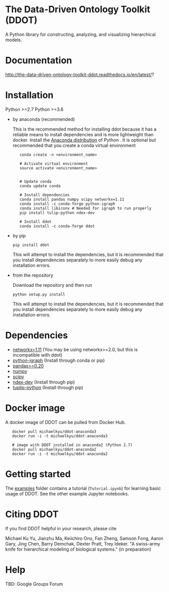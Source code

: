 # The Data-Driven Ontology Toolkit (DDOT)
A Python library for constructing, analyzing, and visualizing hierarchical models.

# Documentation

http://the-data-driven-ontology-toolkit-ddot.readthedocs.io/en/latest/?

# Installation

Python >=2.7
Python >=3.6

* by anaconda (recommended)

  This is the recommended method for installing ddot because it has a
  reliable means to install dependencies and is more lightweight than
  docker. Install the [Anaconda
  distribution]((https://conda.io/docs/user-guide/install/download.html))
  of Python . It is optional but recommended that you create a conda
  virtual environment

  ```# Create environment (specify a name)
     conda create -n <environment_name>

     # Activate virtual environment
     source activate <environment_name>

  
     # Update conda
     conda update conda
   
     # Install dependencies
     conda install pandas numpy scipy networkx=1.11
     conda install -c conda-forge python-igraph
     conda install libiconv # Needed for igraph to run properly
     pip install tulip-python ndex-dev
   
     # Install ddot
     conda install -c conda-forge ddot
  ```

* by pip

  `pip install ddot`

  This will attempt to install the dependencies, but it is recommended that you install dependencies separately to more easily debug any installation errors. 

* from the repository

  Download the repository and then run

  `python setup.py install`

  This will attempt to install the dependencies, but it is recommended that you install dependencies separately to more easily debug any installation errors. 

# Dependencies

* [networkx=1.11](https://networkx.github.io/) (You may be using networkx>=2.0, but this is incompatible with ddot)
* [python-igraph](http://igraph.org/python/) (Install through conda or pip)
* [pandas>=0.20](http://pandas.pydata.org/)
* [numpy](https://docs.scipy.org/doc/)
* [scipy](https://docs.scipy.org/doc/)
* [ndex-dev](https://github.com/ndexbio/ndex-python) (Install through pip)
* [tuplip-python](https://pypi.python.org/pypi/tulip-python) (Install through pip)

# Docker image

A docker image of DDOT can be pulled from Docker Hub.

```# image with DDOT installed in anaconda3 (Python 3.6)
   docker pull michaelkyu/ddot-anaconda3
   docker run -i -t michaelkyu/ddot-anaconda3
   
   # image with DDOT installed in anaconda2 (Python 2.7)
   docker pull michaelkyu/ddot-anaconda2
   docker run -i -t michaelkyu/ddot-anaconda2
```

# Getting started

The [examples](examples) folder contains a tutorial (`Tutorial.ipynb`) for
learning basic usage of DDOT. See the other example Jupyter notebooks.

# Citing DDOT

If you find DDOT helpful in your research, please cite

Michael Ku Yu, Jianzhu Ma, Keiichiro Ono, Fan Zheng, Samson Fong,
Aaron Gary, Jing Chen, Barry Demchak, Dexter Pratt, Trey Ideker. "A
swiss-army knife for hierarchical modeling of biological systems." (in
preparation)

# Help

TBD: Google Groups Forum
